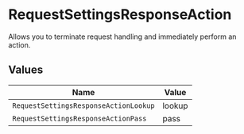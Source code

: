# RequestSettingsResponseAction

Allows you to terminate request handling and immediately perform an action.


## Values

| Name                                  | Value                                 |
| ------------------------------------- | ------------------------------------- |
| `RequestSettingsResponseActionLookup` | lookup                                |
| `RequestSettingsResponseActionPass`   | pass                                  |